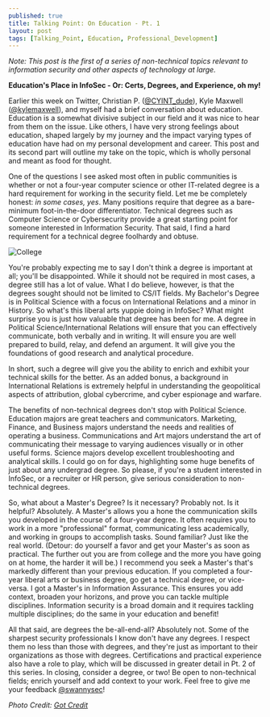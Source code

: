 ```yaml
---
published: true
title: Talking Point: On Education - Pt. 1
layout: post
tags: [Talking_Point, Education, Professional_Development]
---
```

*Note: This post is the first of a series of non-technical topics relevant to information security and other aspects of technology at large.*

**Education's Place in InfoSec - Or: Certs, Degrees, and Experience, oh my!**

Earlier this week on Twitter, Christian P. ([@CYINT_dude](https://twitter.com/CYINT_dude)), Kyle Maxwell ([@kylemaxwell](https://twitter.com/kylemaxwell)), and myself had a brief conversation about education.  Education is a somewhat divisive subject in our field and it was nice to hear from them on the issue.  Like others, I have very strong feelings about education, shaped largely by my journey and the impact varying types of education have had on my personal development and career.  This post and its second part will outline my take on the topic, which is wholly personal and meant as food for thought.

One of the questions I see asked most often in public communities is whether or not a four-year computer science or other IT-related degree is a hard requirement for working in the security field.  Let me be completely honest: *in some cases, yes*.  Many positions require that degree as a bare-minimum foot-in-the-door differentiator.  Technical degrees such as Computer Science or Cybersecurity provide a great starting point for someone interested in Information Security.  That said, I find a hard requirement for a technical degree foolhardy and obtuse.

![College](https://swannysec.github.io/public/college.jpg)

You're probably expecting me to say I don't think a degree is important at all; you'll be disappointed.  While it should not be required in most cases, a degree still has a lot of value.  What I do believe, however, is that the degrees sought should not be limited to CS/IT fields.  My Bachelor's Degree is in Political Science with a focus on International Relations and a minor in History.  So what's this liberal arts yuppie doing in InfoSec?  What might surprise you is just how valuable that degree has been for me.  A degree in Political Science/International Relations will ensure that you can effectively communicate, both verbally and in writing.  It will ensure you are well prepared to build, relay, and defend an argument.  It will give you the foundations of good research and analytical procedure.  

In short, such a degree will give you the ability to enrich and exhibit your technical skills for the better.  As an added bonus, a background in International Relations is extremely helpful in understanding the geopolitical aspects of attribution, global cybercrime, and cyber espionage and warfare.

The benefits of non-technical degrees don't stop with Political Science.  Education majors are great teachers and communicators.  Marketing, Finance, and Business majors understand the needs and realities of operating a business.  Communications and Art majors understand the art of communicating their message to varying audiences visually or in other useful forms.  Science majors develop excellent troubleshooting and analytical skills.  I could go on for days, highlighting some huge benefits of just about any undergrad degree.  So please, if you're a student interested in InfoSec, or a recruiter or HR person, give serious consideration to non-technical degrees.

So, what about a Master's Degree?  Is it necessary?  Probably not.  Is it helpful? Absolutely.  A Master's allows you a hone the communication skills you developed in the course of a four-year degree.  It often requires you to work in a more "professional" format, communicating less academically, and working in groups to accomplish tasks.  Sound familiar?  Just like the real world.  (Detour: do yourself a favor and get your Master's as soon as practical.  The further out you are from college and the more you have going on at home, the harder it will be.)  I recommend you seek a Master's that's markedly different than your previous education.  If you completed a four-year liberal arts or business degree, go get a technical degree, or vice-versa.  I got a Master's in Information Assurance.  This ensures you add context, broaden your horizons, and prove you can tackle multiple disciplines.  Information security is a broad domain and it requires tackling multiple disciplines; do the same in your education and benefit!

All that said, are degrees the be-all-end-all?  Absolutely not.  Some of the sharpest security professionals I know don't have any degrees.  I respect them no less than those with degrees, and they're just as important to their organizations as those with degrees.  Certifications and practical experience also have a role to play, which will be discussed in greater detail in Pt. 2 of this series.  In closing, consider a degree, or two!  Be open to non-technical fields; enrich yourself and add context to your work.  Feel free to give me your feedback [@swannysec](https://twitter.com/swannysec)!


*Photo Credit: [Got Credit](https://www.gotcredit.com)*